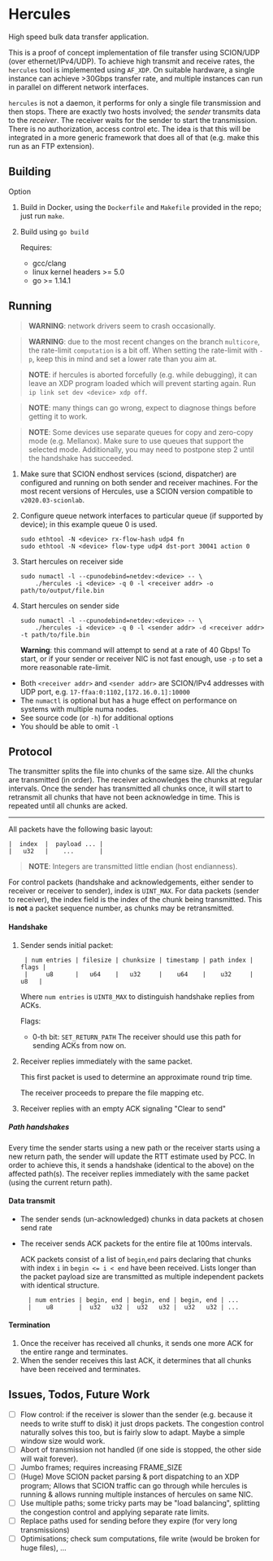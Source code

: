 # Hercules

High speed bulk data transfer application.

This is a proof of concept implementation of file transfer using SCION/UDP (over ethernet/IPv4/UDP).
To achieve high transmit and receive rates, the `hercules` tool is implemented using `AF_XDP`.
On suitable hardware, a single instance can achieve >30Gbps transfer rate, and multiple instances can run in parallel on different network interfaces.

`hercules` is not a daemon, it performs for only a single file transmission and then stops. 
There are exactly two hosts involved; the _sender_ transmits data to the _receiver_.
The receiver waits for the sender to start the transmission.
There is no authorization, access control etc. The idea is that this will be integrated in a more generic framework that does all of that (e.g. make this run as an FTP extension).

## Building

Option
1. Build in Docker, using the `Dockerfile` and `Makefile` provided in the repo; just run `make`.

1. Build using `go build`
  
   Requires:
    - gcc/clang
    - linux kernel headers >= 5.0
    - go >= 1.14.1


## Running

> **WARNING**: network drivers seem to crash occasionally.

> **WARNING**: due to the most recent changes on the branch `multicore`, the rate-limit `computation` is a bit off.
  When setting the rate-limit with `-p`, keep this in mind and set a lower rate than you aim at.

> **NOTE**: if hercules is aborted forcefully (e.g. while debugging), it can leave an XDP program loaded which will prevent starting again.
						Run `ip link set dev <device> xdp off`.

> **NOTE**: many things can go wrong, expect to diagnose things before getting it to work.

> **NOTE**: Some devices use separate queues for copy and zero-copy mode (e.g. Mellanox).
  Make sure to use queues that support the selected mode.
  Additionally, you may need to postpone step 2 until the handshake has succeeded.

1. Make sure that SCION endhost services (sciond, dispatcher) are configured and running on both sender and receiver machines.
   For the most recent versions of Hercules, use a SCION version compatible to `v2020.03-scionlab`.

1. Configure queue network interfaces to particular queue (if supported by device); in this example queue 0 is used. 

    ```shell
    sudo ethtool -N <device> rx-flow-hash udp4 fn
    sudo ethtool -N <device> flow-type udp4 dst-port 30041 action 0
    ```

1. Start hercules on receiver side

    ```shell
    sudo numactl -l --cpunodebind=netdev:<device> -- \ 
        ./hercules -i <device> -q 0 -l <receiver addr> -o path/to/output/file.bin
    ```

1. Start hercules on sender side

    ```shell
    sudo numactl -l --cpunodebind=netdev:<device> -- \
        ./hercules -i <device> -q 0 -l <sender addr> -d <receiver addr> -t path/to/file.bin
    ```
   **Warning**: this command will attempt to send at a rate of 40 Gbps!
   To start, or if your sender or receiver NIC is not fast enough, use `-p` to set a more reasonable rate-limit.

* Both `<receiver addr>` and `<sender addr>` are SCION/IPv4 addresses with UDP port, e.g. `17-ffaa:0:1102,[172.16.0.1]:10000`
* The `numactl` is optional but has a huge effect on performance on systems with multiple numa nodes.
* See source code (or `-h`) for additional options
* You should be able to omit `-l`


## Protocol

The transmitter splits the file into chunks of the same size. All the chunks are transmitted (in order).
The receiver acknowledges the chunks at regular intervals.
Once the sender has transmitted all chunks once, it will start to retransmit all chunks that have not been acknowledge in time. 
This is repeated until all chunks are acked.


---


All packets have the following basic layout:

	|  index  |  payload ... |
	|   u32   |    ...       |


> **NOTE**: Integers are transmitted little endian (host endianness).

For control packets (handshake and acknowledgements, either sender to receiver or receiver to sender), index is `UINT_MAX`.
For data packets (sender to receiver), the index field is the index of the chunk being transmitted. This is **not** a packet sequence number, as chunks may be retransmitted.



#### Handshake

1. Sender sends initial packet:

        | num entries | filesize | chunksize | timestamp | path index | flags |
        |     u8      |   u64    |   u32     |    u64    |    u32     |  u8   |
        
    Where `num entries` is `UINT8_MAX` to distinguish handshake replies from ACKs.
    
    Flags:
    - 0-th bit: `SET_RETURN_PATH` The receiver should use this path for sending
    ACKs from now on.

1. Receiver replies immediately with the same packet.

    This first packet is used to determine an approximate round trip time.
    
	The receiver proceeds to  prepare the file mapping etc.

1. Receiver replies with an empty ACK signaling "Clear to send"

##### Path handshakes

Every time the sender starts using a new path or the receiver starts using a new
return path, the sender will update the RTT estimate used by PCC.
In order to achieve this, it sends a handshake (identical to the above) on the
affected path(s).
The receiver replies immediately with the same packet (using the current return path).

#### Data transmit

* The sender sends (un-acknowledged) chunks in data packets at chosen send rate
* The receiver sends ACK packets for the entire file at 100ms intervals.
    
  ACK packets consist of a list of `begin`,`end` pairs declaring that chunks
  with index `i` in `begin <= i < end` have been received.
  Lists longer than the packet payload size are transmitted as multiple 
  independent packets with identical structure.


        | num entries | begin, end | begin, end | begin, end | ...
        |    u8       |  u32   u32 |  u32   u32 |  u32   u32 | ...


#### Termination

1. Once the receiver has received all chunks, it sends one more ACK for the entire range and terminates.
1. When the sender receives this last ACK, it determines that all chunks have been received and terminates.

## Issues, Todos, Future Work

* [ ] Flow control: if the receiver is slower than the sender (e.g. because it needs to write stuff to disk) it just drops packets.
	  The congestion control naturally solves this too, but is fairly slow to adapt.
	  Maybe a simple window size would work.
* [ ] Abort of transmission not handled (if one side is stopped, the other side will wait forever).
* [ ] Jumbo frames; requires increasing FRAME_SIZE
* [ ] (Huge) Move SCION packet parsing & port dispatching to an XDP program;
      Allows that SCION traffic can go through while hercules is running & allows running multiple instances of hercules on same NIC.
* [ ] Use multiple paths; some tricky parts may be "load balancing", splitting the congestion control and applying separate rate limits.
* [ ] Replace paths used for sending before they expire (for very long transmissions)
* [ ] Optimisations; check sum computations, file write (would be broken for huge files), ...

